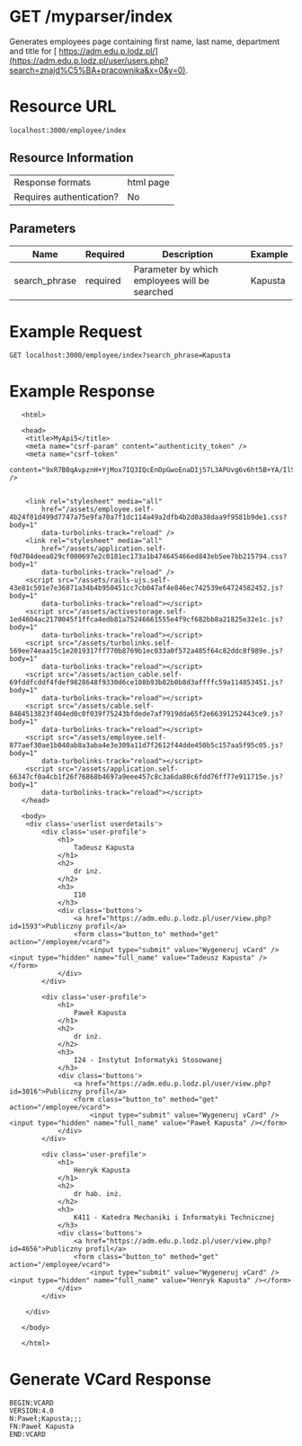 # GET /myparser/index

Generates employees page containing first name, last name, department and title for [ https://adm.edu.p.lodz.pl/](https://adm.edu.p.lodz.pl/user/users.php?search=znajd%C5%BA+pracownika&x=0&y=0).

# Resource URL

`localhost:3000/employee/index`

## Resource Information

|                |                          	|                         
|----------------|-------------------------------|
|Response formats|html page          |
|Requires authentication?         |No            |



## Parameters
|     Name           |Required                          |Description                         | Example |
|----------------|-------------------------------|-----------------------------|------------------|
|search_phrase|required            | Parameter by which employees will be searched                     | Kapusta

# Example Request

`GET localhost:3000/employee/index?search_phrase=Kapusta`

# Example Response

```<!DOCTYPE html>
   <html>
   
   <head>
   	<title>MyApi5</title>
   	<meta name="csrf-param" content="authenticity_token" />
   	<meta name="csrf-token"
   		content="9xR7B0qAvpznH+YjMox7IQ3IQcEnOpGwoEnaDIj57L3APUvg6v6ht5B+YA/IlSqXFNxTvObqQRhvazGp6pbl5A==" />
   
   
   	<link rel="stylesheet" media="all"
   		href="/assets/employee.self-4b24f01d499d7747a75e9fa70a7f1dc114a49a2dfb4b2d0a38daa9f9581b9de1.css?body=1"
   		data-turbolinks-track="reload" />
   	<link rel="stylesheet" media="all"
   		href="/assets/application.self-f0d704deea029cf000697e2c0181ec173a1b474645466ed843eb5ee7bb215794.css?body=1"
   		data-turbolinks-track="reload" />
   	<script src="/assets/rails-ujs.self-43e81c501e7e36871a34b4b950451cc7cb047af4e846ec742539e64724582452.js?body=1"
   		data-turbolinks-track="reload"></script>
   	<script src="/assets/activestorage.self-1ed4604ac2170045f1ffca4edb81a75246661555e4f9cf682bb8a21825e32e1c.js?body=1"
   		data-turbolinks-track="reload"></script>
   	<script src="/assets/turbolinks.self-569ee74eaa15c1e2019317ff770b8769b1ec033a0f572a485f64c82ddc8f989e.js?body=1"
   		data-turbolinks-track="reload"></script>
   	<script src="/assets/action_cable.self-69fddfcddf4fdef9828648f9330d6ce108b93b82b0b8d3affffc59a114853451.js?body=1"
   		data-turbolinks-track="reload"></script>
   	<script src="/assets/cable.self-8484513823f404ed0c0f039f75243bfdede7af7919dda65f2e66391252443ce9.js?body=1"
   		data-turbolinks-track="reload"></script>
   	<script src="/assets/employee.self-877aef30ae1b040ab8a3aba4e3e309a11d7f2612f44dde450b5c157aa5f95c05.js?body=1"
   		data-turbolinks-track="reload"></script>
   	<script src="/assets/application.self-66347cf0a4cb1f26f76868b4697a9eee457c8c3a6da80c6fdd76ff77e911715e.js?body=1"
   		data-turbolinks-track="reload"></script>
   </head>
   
   <body>
   	<div class='userlist userdetails'>
   		<div class='user-profile'>
   			<h1>
   				Tadeusz Kapusta
   			</h1>
   			<h2>
   				dr inż.
   			</h2>
   			<h3>
   				I10
   			</h3>
   			<div class='buttons'>
   				<a href="https://adm.edu.p.lodz.pl/user/view.php?id=1593">Publiczny profil</a>
   				<form class="button_to" method="get" action="/employee/vcard">
   					<input type="submit" value="Wygeneruj vCard" /><input type="hidden" name="full_name" value="Tadeusz Kapusta" /></form>
   			</div>
   		</div>
   
   		<div class='user-profile'>
   			<h1>
   				Paweł Kapusta
   			</h1>
   			<h2>
   				dr inż.
   			</h2>
   			<h3>
   				I24 - Instytut Informatyki Stosowanej
   			</h3>
   			<div class='buttons'>
   				<a href="https://adm.edu.p.lodz.pl/user/view.php?id=3016">Publiczny profil</a>
   				<form class="button_to" method="get" action="/employee/vcard">
   					<input type="submit" value="Wygeneruj vCard" /><input type="hidden" name="full_name" value="Paweł Kapusta" /></form>
   			</div>
   		</div>
   
   		<div class='user-profile'>
   			<h1>
   				Henryk Kapusta
   			</h1>
   			<h2>
   				dr hab. inż.
   			</h2>
   			<h3>
   				K411 - Katedra Mechaniki i Informatyki Technicznej
   			</h3>
   			<div class='buttons'>
   				<a href="https://adm.edu.p.lodz.pl/user/view.php?id=4656">Publiczny profil</a>
   				<form class="button_to" method="get" action="/employee/vcard">
   					<input type="submit" value="Wygeneruj vCard" /><input type="hidden" name="full_name" value="Henryk Kapusta" /></form>
   			</div>
   		</div>
   
   	</div>
   
   </body>
   
   </html>
```

# Generate VCard Response

```
BEGIN:VCARD
VERSION:4.0
N:Paweł;Kapusta;;;
FN:Paweł Kapusta
END:VCARD
```

